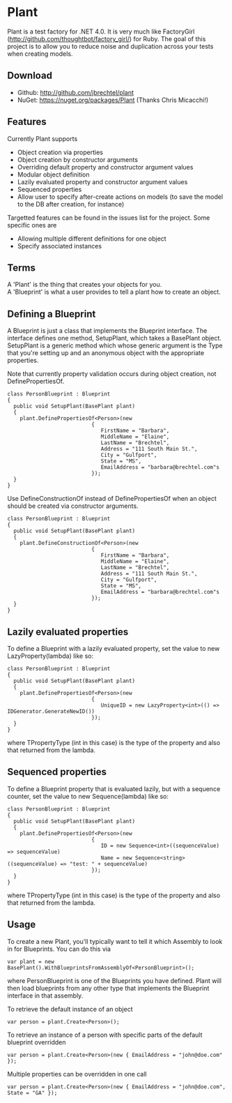 Plant
=====

Plant is a test factory for .NET 4.0.  It is very much like FactoryGirl (http://github.com/thoughtbot/factory_girl/) for Ruby.  The goal of this project is to allow you to reduce noise and duplication across your tests when creating models.  

Download
--------

* Github: http://github.com/jbrechtel/plant
* NuGet:  https://nuget.org/packages/Plant (Thanks Chris Micacchi!)


Features
--------

Currently Plant supports

* Object creation via properties
* Object creation by constructor arguments
* Overriding default property and constructor argument values
* Modular object definition
* Lazily evaluated property and constructor argument values
* Sequenced properties
* Allow user to specify after-create actions on models (to save the model to the DB after creation, for instance)

Targetted features can be found in the issues list for the project.  Some specific ones are

* Allowing multiple different definitions for one object
* Specify associated instances


Terms
-----

A 'Plant' is the thing that creates your objects for you.  
A 'Blueprint' is what a user provides to tell a plant how to create an object.

Defining a Blueprint
--------------------

A Blueprint is just a class that implements the Blueprint interface.  The interface defines one method, SetupPlant, which takes a BasePlant object.  SetupPlant is a generic method which whose generic argument is the Type that you're setting up and an anonymous object with the appropriate properties.

Note that currently property validation occurs during object creation, not DefinePropertiesOf.

    class PersonBlueprint : Blueprint
    {
      public void SetupPlant(BasePlant plant)
      {
        plant.DefinePropertiesOf<Person>(new
                               {
                                  FirstName = "Barbara",
                                  MiddleName = "Elaine",
                                  LastName = "Brechtel",
                                  Address = "111 South Main St.",
                                  City = "Gulfport",
                                  State = "MS",
                                  EmailAddress = "barbara@brechtel.com"s
                               });
      }
    }
  
Use DefineConstructionOf instead of DefinePropertiesOf when an object should be created via constructor arguments.

    class PersonBlueprint : Blueprint
    {
      public void SetupPlant(BasePlant plant)
      {
        plant.DefineConstructionOf<Person>(new
                               {
                                  FirstName = "Barbara",
                                  MiddleName = "Elaine",
                                  LastName = "Brechtel",
                                  Address = "111 South Main St.",
                                  City = "Gulfport",
                                  State = "MS",
                                  EmailAddress = "barbara@brechtel.com"s
                               });
      }
    }

Lazily evaluated properties
---------------------------

To define a Blueprint with a lazily evaluated property, set the value to new LazyProperty<TPropertyType>(lambda) like so:

    class PersonBlueprint : Blueprint
    {
      public void SetupPlant(BasePlant plant)
      {
        plant.DefinePropertiesOf<Person>(new
                               {
                                  UniqueID = new LazyProperty<int>(() => IDGenerator.GenerateNewID())
                               });
      }
    }
  
where TPropertyType (int in this case) is the type of the property and also that returned from the lambda.

Sequenced properties
---------------------------

To define a Blueprint property that is evaluated lazily, but with a sequence counter, set the value to new Sequence<TPropertyType>(lambda) like so:

    class PersonBlueprint : Blueprint
    {
      public void SetupPlant(BasePlant plant)
      {
        plant.DefinePropertiesOf<Person>(new
                               {
                                  ID = new Sequence<int>((sequenceValue) => sequenceValue)
                                  Name = new Sequence<string>((sequenceValue) => "test: " + sequenceValue)
                               });
      }
    }
  
where TPropertyType (int in this case) is the type of the property and also that returned from the lambda.
  
Usage
-----

To create a new Plant, you'll typically want to tell it which Assembly to look in for Blueprints.  You can do this via

    var plant = new BasePlant().WithBlueprintsFromAssemblyOf<PersonBlueprint>();
  
where PersonBlueprint is one of the Blueprints you have defined.  Plant will then load blueprints from any other type that implements the Blueprint interface in that assembly.

To retrieve the default instance of an object

    var person = plant.Create<Person>();
  
To retrieve an instance of a person with specific parts of the default blueprint overridden

    var person = plant.Create<Person>(new { EmailAddress = "john@doe.com" });
  
Multiple properties can be overridden in one call

    var person = plant.Create<Person>(new { EmailAddress = "john@doe.com", State = "GA" });

